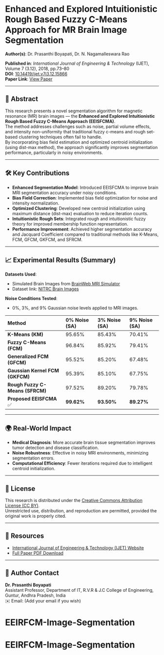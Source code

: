 
# Enhanced and Explored Intuitionistic Rough Based Fuzzy C-Means Approach for MR Brain Image Segmentation

**Author(s)**: Dr. Prasanthi Boyapati, Dr. N. Nagamalleswara Rao

**Published in**: *International Journal of Engineering & Technology* (IJET), Volume 7 (3.12), 2018, pp.73–80  
**DOI**: [10.14419/ijet.v7i3.12.15866](https://doi.org/10.14419/ijet.v7i3.12.15866)  
**Paper Link**: [View Paper](https://www.sciencepubco.com/index.php/ijet/article/view/15866)

---

## 📜 Abstract

This research presents a novel segmentation algorithm for magnetic resonance (MR) brain images — the **Enhanced and Explored Intuitionistic Rough Based Fuzzy C-Means Approach (EEISFCMA)**.  
The method addresses challenges such as noise, partial volume effects, and intensity non-uniformity that traditional fuzzy c-means and rough set-based clustering techniques often fail to handle.  
By incorporating bias field estimation and optimized centroid initialization (using dist-max method), the approach significantly improves segmentation performance, particularly in noisy environments.

---

## 🛠️ Key Contributions

- **Enhanced Segmentation Model**: Introduced EEISFCMA to improve brain MRI segmentation accuracy under noisy conditions.
- **Bias Field Correction**: Implemented bias field optimization for noise and intensity normalization.
- **Optimized Clustering**: Developed new centroid initialization using maximum distance (dist-max) evaluation to reduce iteration counts.
- **Intuitionistic Rough Sets**: Integrated rough and intuitionistic fuzzy theory for improved membership function representation.
- **Performance Improvement**: Achieved higher segmentation accuracy and Jacquard Coefficient compared to traditional methods like K-Means, FCM, GFCM, GKFCM, and SFRCM.

---

## 📈 Experimental Results (Summary)

**Datasets Used**:
- Simulated Brain Images from [BrainWeb MRI Simulator](http://brainweb.bic.mni.mcgill.ca/brainweb/)
- Dataset link: [NITRC Brain Images](https://www.nitrc.org/frs/?group_id=48&release_id=3124)

**Noise Conditions Tested**:  
- 0%, 3%, and 9% Gaussian noise levels applied to MRI images.

| Method | 0% Noise (SA) | 3% Noise (SA) | 9% Noise (SA) |
|:---|:---|:---|:---|
| **K-Means (KM)** | 95.65% | 85.43% | 70.41% |
| **Fuzzy C-Means (FCM)** | 96.84% | 85.92% | 79.41% |
| **Generalized FCM (GFCM)** | 95.52% | 85.20% | 67.48% |
| **Gaussian Kernel FCM (GKFCM)** | 95.39% | 85.10% | 67.75% |
| **Rough Fuzzy C-Means (SFRCM)** | 97.52% | 89.20% | 79.78% |
| **Proposed EEISFCMA** ✅ | **99.62%** | **93.50%** | **89.27%** |

---

## 🌍 Real-World Impact

- **Medical Diagnosis**: More accurate brain tissue segmentation improves tumor detection and disease classification.
- **Noise Robustness**: Effective in noisy MRI environments, minimizing segmentation errors.
- **Computational Efficiency**: Fewer iterations required due to intelligent centroid initialization.

---

## 📜 License

This research is distributed under the [Creative Commons Attribution License (CC BY)](https://creativecommons.org/licenses/by/4.0/).  
Unrestricted use, distribution, and reproduction are permitted, provided the original work is properly cited.

---

## 🔗 Resources

- [International Journal of Engineering & Technology (IJET) Website](https://www.sciencepubco.com/index.php/ijet)
- [Full Paper PDF Download](https://www.sciencepubco.com/index.php/ijet/article/view/15866)

---

## 📧 Author Contact

**Dr. Prasanthi Boyapati**  
Assistant Professor, Department of IT, R.V.R & J.C College of Engineering, Guntur, Andhra Pradesh, India  
✉️ Email: (Add your email if you wish)
# EEIRFCM-Image-Segmentation
# EEIRFCM-Image-Segmentation
